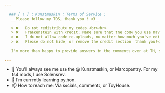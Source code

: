 ```yaml
---
   
  ### [ ! ] : Kunstmaskin : Terms of Service :
   __Please follow my TOS, thank you ! <3__
   
   > ❌   Do not redistribute my codes.<br><br>
   > ❌   Frankenstein with credit; Make sure that the code you use have allowed you to do so, as well as mine, <b><i>I won't always let my code be used.</b></i><br><br>
   > ❌   I do not allow code re-uploads, no matter how much you've edited it.<br><br>
   > ❌   Please do not hide, or remove the credit section, thank you!<br><br>
     
   I'm more than happy to provide answers in the comments over at TH, should you have any questions :] 
   
---
```


- 👋 You'll always see me use the @ Kunstmaskin, or Marcopantry. For my ts4 mods, I use Solensrev.
- 🌱 I’m currently learning python.
- 📫 How to reach me: Via socials, comments, or ToyHouse.
